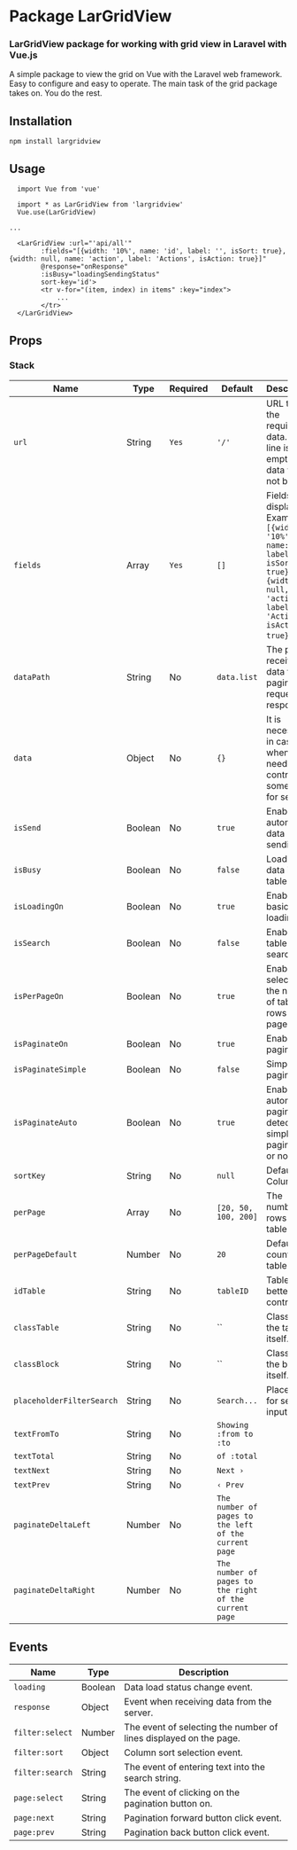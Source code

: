 # Package LarGridView

### LarGridView package for working with grid view in Laravel with Vue.js

A simple package to view the grid on Vue with the Laravel web framework. Easy to configure and easy to operate. The main task of the grid package takes on. You do the rest.

## Installation

`npm install largridview`

## Usage

```
  import Vue from 'vue'
  
  import * as LarGridView from 'largridview'
  Vue.use(LarGridView)

...

  <LarGridView :url="'api/all'"
        :fields="[{width: '10%', name: 'id', label: '', isSort: true}, {width: null, name: 'action', label: 'Actions', isAction: true}]"
        @response="onResponse"
        :isBusy="loadingSendingStatus"
        sort-key='id'>
        <tr v-for="(item, index) in items" :key="index">
            ...
        </tr>
  </LarGridView>
```


## Props

### Stack

| Name | Type | Required | Default | Description |
| --- | --- | --- | --- | --- |
| `url` | String | `Yes` | `'/'` | URL to get the required data. If the line is empty, then data will not be sent. |
| `fields` | Array | `Yes` | `[]` | Fields to display. Example: `[{width: '10%', name: 'id', label: '', isSort: true}, {width: null, name: 'action', label: 'Actions', isAction: true}]`. |
| `dataPath` | String | No | `data.list` | The path to receiving data from a pagination request response. |
| `data` | Object | No | `{}` | It is necessary in cases when you need to control some data for sending. |
| `isSend` | Boolean | No | `true` | Enable automatic data sending. |
| `isBusy` | Boolean | No | `false` | Loading data into a table. |
| `isLoadingOn` | Boolean | No | `true` | Enable basic data loading. |
| `isSearch` | Boolean | No | `false` | Enable table search. |
| `isPerPageOn` | Boolean | No | `true` | Enable selection of the number of table rows per page. |
| `isPaginateOn` | Boolean | No | `true` | Enable pagination. |
| `isPaginateSimple` | Boolean | No | `false` | Simple pagination. |
| `isPaginateAuto` | Boolean | No | `true` | Enable automatic pagination detection - simple pagination or not. |
| `sortKey` | String | No | `null` | Default Sort Column. |
| `perPage` | Array | No | `[20, 50, 100, 200]` | The number of rows for the table. |
| `perPageDefault` | Number | No | `20` | Default row count for table. |
| `idTable` | String | No | `tableID` | Table id for better control. |
| `classTable` | String | No | `` | Class for the table itself. |
| `classBlock` | String | No | `` | Class for the block itself. |
| `placeholderFilterSearch` | String | No | `Search...` | Placeholder for search input. |
| `textFromTo` | String | No | `Showing :from to :to` |  |
| `textTotal` | String | No | `of :total` |  |
| `textNext` | String | No | `Next ›` |  |
| `textPrev` | String | No | `‹ Prev` |  |
| `paginateDeltaLeft` | Number | No | `The number of pages to the left of the current page` |  |
| `paginateDeltaRight` | Number | No | `The number of pages to the right of the current page` |  |


## Events

| Name | Type | Description |
| --- | --- | --- |
| `loading` | Boolean | Data load status change event. |
| `response` | Object | Event when receiving data from the server. |
| `filter:select` | Number | The event of selecting the number of lines displayed on the page. |
| `filter:sort` | Object | Column sort selection event. |
| `filter:search` | String | The event of entering text into the search string. |
| `page:select` | String | The event of clicking on the pagination button on. |
| `page:next` | String | Pagination forward button click event. |
| `page:prev` | String | Pagination back button click event. |
